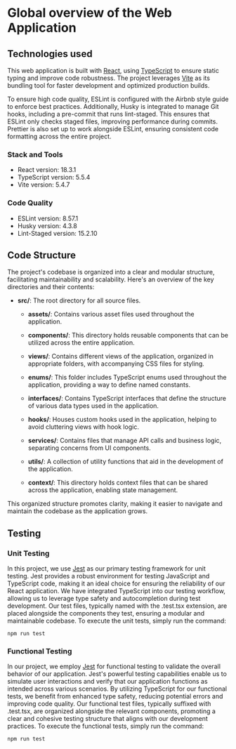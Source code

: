 # Global overview of the Web Application

## Technologies used

This web application is built with [React](https://react.dev/), using [TypeScript](https://www.typescriptlang.org/) to ensure static typing and improve code robustness. The project leverages [Vite](https://vitejs.dev/) as its bundling tool for faster development and optimized production builds.

To ensure high code quality, ESLint is configured with the Airbnb style guide to enforce best practices. Additionally, Husky is integrated to manage Git hooks, including a pre-commit that runs lint-staged. This ensures that ESLint only checks staged files, improving performance during commits. Prettier is also set up to work alongside ESLint, ensuring consistent code formatting across the entire project.

### Stack and Tools

- React version: 18.3.1
- TypeScript version: 5.5.4
- Vite version: 5.4.7

### Code Quality

- ESLint version: 8.57.1
- Husky version: 4.3.8
- Lint-Staged version: 15.2.10

## Code Structure

The project's codebase is organized into a clear and modular structure, facilitating maintainability and scalability. Here's an overview of the key directories and their contents:

- **src/**: The root directory for all source files.

  - **assets/**: Contains various asset files used throughout the application.

  - **components/**: This directory holds reusable components that can be utilized across the entire application.

  - **views/**: Contains different views of the application, organized in appropriate folders, with accompanying CSS files for styling.

  - **enums/**: This folder includes TypeScript enums used throughout the application, providing a way to define named constants.

  - **interfaces/**: Contains TypeScript interfaces that define the structure of various data types used in the application.

  - **hooks/**: Houses custom hooks used in the application, helping to avoid cluttering views with hook logic.

  - **services/**: Contains files that manage API calls and business logic, separating concerns from UI components.

  - **utils/**: A collection of utility functions that aid in the development of the application.

  - **context/**: This directory holds context files that can be shared across the application, enabling state management.

This organized structure promotes clarity, making it easier to navigate and maintain the codebase as the application grows.

## Testing

### Unit Testing

In this project, we use [Jest](https://jestjs.io/) as our primary testing framework for unit testing. Jest provides a robust environment for testing JavaScript and TypeScript code, making it an ideal choice for ensuring the reliability of our React application. We have integrated TypeScript into our testing workflow, allowing us to leverage type safety and autocompletion during test development. Our test files, typically named with the .test.tsx extension, are placed alongside the components they test, ensuring a modular and maintainable codebase.
To execute the unit tests, simply run the command:

```
npm run test
```

### Functional Testing

In our project, we employ [Jest](https://jestjs.io/) for functional testing to validate the overall behavior of our application. Jest's powerful testing capabilities enable us to simulate user interactions and verify that our application functions as intended across various scenarios. By utilizing TypeScript for our functional tests, we benefit from enhanced type safety, reducing potential errors and improving code quality. Our functional test files, typically suffixed with .test.tsx, are organized alongside the relevant components, promoting a clear and cohesive testing structure that aligns with our development practices.
To execute the functional tests, simply run the command:

```
npm run test
```
